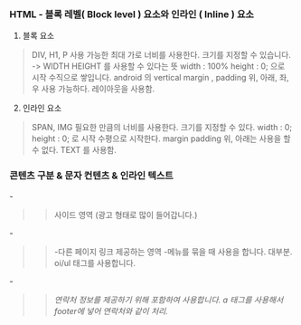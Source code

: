 ### HTML - 블록 레벨( Block level ) 요소와 인라인 ( Inline ) 요소

1. 블록 요소

> DIV, H1, P
> 사용 가능한 최대 가로 너비를 사용한다.
> 크기를 지정할 수 있습니다. -> WIDTH HEIGHT 를 사용할 수 있다는 뜻
> width : 100% height : 0; 으로 시작
> 수직으로 쌓입니다. android 의 vertical
> margin , padding 위, 아래, 좌, 우 사용 가능하다.
> 레이아웃을 사용함.

2. 인라인 요소

> SPAN, IMG
> 필요한 만큼의 너비를 사용한다.
> 크기를 지정할 수 있다.
> width : 0; height : 0; 로 시작
> 수평으로 시작한다.
> margin padding 위, 아래는 사용을 할 수 없다.
> TEXT 를 사용함. 

### 콘텐츠 구분 & 문자 컨텐츠  & 인라인 텍스트 

-<aside>
 >>사이드 영역 (광고 형태로 많이 들어갑니다.)

-<nav>
 >>-다른 페이지 링크 제공하는 영역
 >>-메뉴를 묶을 때 사용을 합니다. 대부분. oi/ul 태그를 사용합니다.

-<address>
 >>연락처 정보를 제공하기 위해 포함하여 사용합니다. a 태그를 사용해서 footer에 넣어 연락처와 같이 처리. 
